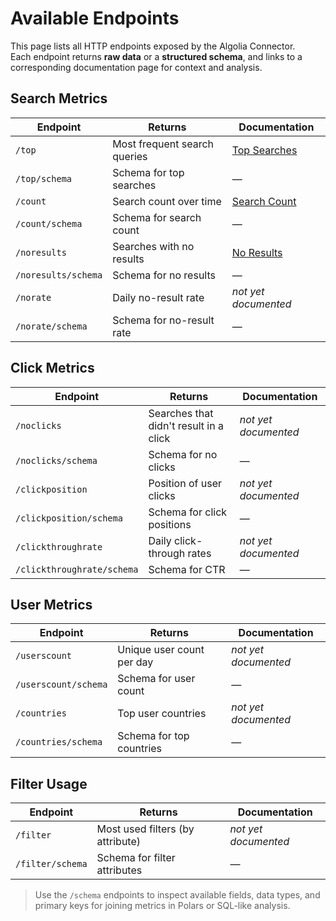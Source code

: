 # Available Endpoints

This page lists all HTTP endpoints exposed by the Algolia Connector.  
Each endpoint returns **raw data** or a **structured schema**, and links to a corresponding documentation page for context and analysis.

## Search Metrics

| Endpoint                | Returns                           | Documentation                      |
|------------------------|------------------------------------|-------------------------------------|
| `/top`                 | Most frequent search queries       | [Top Searches](./metrics/top-searches.md) |
| `/top/schema`          | Schema for top searches            | —                                   |
| `/count`               | Search count over time             | [Search Count](./metrics/search-count.md) |
| `/count/schema`        | Schema for search count            | —                                   |
| `/noresults`           | Searches with no results           | [No Results](./metrics/no-results.md) |
| `/noresults/schema`    | Schema for no results              | —                                   |
| `/norate`              | Daily no-result rate               | *not yet documented*                |
| `/norate/schema`       | Schema for no-result rate          | —                                   |


## Click Metrics

| Endpoint                | Returns                               | Documentation             |
|------------------------|----------------------------------------|----------------------------|
| `/noclicks`            | Searches that didn't result in a click | *not yet documented*       |
| `/noclicks/schema`     | Schema for no clicks                   | —                          |
| `/clickposition`       | Position of user clicks                | *not yet documented*       |
| `/clickposition/schema`| Schema for click positions             | —                          |
| `/clickthroughrate`    | Daily click-through rates              | *not yet documented*       |
| `/clickthroughrate/schema` | Schema for CTR                   | —                          |


## User Metrics

| Endpoint                | Returns                               | Documentation             |
|------------------------|----------------------------------------|----------------------------|
| `/userscount`          | Unique user count per day              | *not yet documented*       |
| `/userscount/schema`   | Schema for user count                  | —                          |
| `/countries`           | Top user countries                     | *not yet documented*       |
| `/countries/schema`    | Schema for top countries               | —                          |


## Filter Usage

| Endpoint                | Returns                               | Documentation             |
|------------------------|----------------------------------------|----------------------------|
| `/filter`              | Most used filters (by attribute)       | *not yet documented*       |
| `/filter/schema`       | Schema for filter attributes           | —                          |


> Use the `/schema` endpoints to inspect available fields, data types, and primary keys for joining metrics in Polars or SQL-like analysis.
